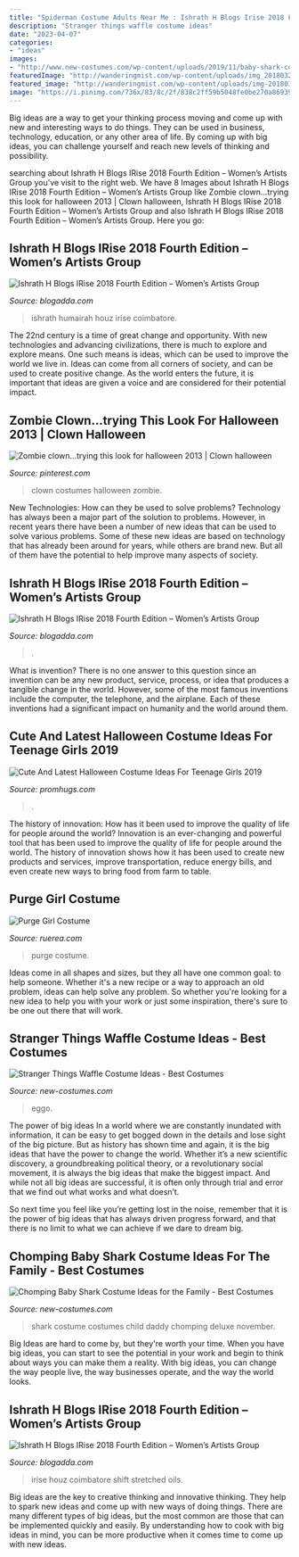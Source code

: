 ```yaml
---
title: "Spiderman Costume Adults Near Me : Ishrath H Blogs Irise 2018 Fourth Edition – Women’s Artists Group"
description: "Stranger things waffle costume ideas"
date: "2023-04-07"
categories:
- "ideas"
images:
- "http://www.new-costumes.com/wp-content/uploads/2019/11/baby-shark-costume-10.jpg"
featuredImage: "http://wanderingmist.com/wp-content/uploads/img_20180324_134953_6954286136721771267134-1024x1024.jpg"
featured_image: "http://wanderingmist.com/wp-content/uploads/img-20180322-wa0021131452113002143098.jpg"
image: "https://i.pinimg.com/736x/83/8c/2f/838c2ff59b5048fe0be270a869395617--halloween-horror-halloween-.jpg"
---
```



Big ideas are a way to get your thinking process moving and come up with new and interesting ways to do things. They can be used in business, technology, education, or any other area of life. By coming up with big ideas, you can challenge yourself and reach new levels of thinking and possibility.

	

		
searching about Ishrath H Blogs IRise 2018 Fourth Edition – Women’s Artists Group you've visit to the right web. We have 8 Images about Ishrath H Blogs IRise 2018 Fourth Edition – Women’s Artists Group like Zombie clown...trying this look for halloween 2013 | Clown halloween, Ishrath H Blogs IRise 2018 Fourth Edition – Women’s Artists Group and also Ishrath H Blogs IRise 2018 Fourth Edition – Women’s Artists Group. Here you go:
		
    
## Ishrath H Blogs IRise 2018 Fourth Edition – Women’s Artists Group

<img loading=lazy src="http://wanderingmist.com/wp-content/uploads/img_20180324_134953_6954286136721771267134-1024x1024.jpg" onerror="this.onerror=null;this.src='https://tse4.mm.bing.net/th?id=OIP.pvoRRJ5qS_h6tnoLNeI7dwHaHa&amp;pid=15.1';" alt="Ishrath H Blogs IRise 2018 Fourth Edition – Women’s Artists Group">

_Source: blogadda.com_

>ishrath humairah houz irise coimbatore. 

	

The 22nd century is a time of great change and opportunity. With new technologies and advancing civilizations, there is much to explore and explore means. One such means is ideas, which can be used to improve the world we live in. Ideas can come from all corners of society, and can be used to create positive change. As the world enters the future, it is important that ideas are given a voice and are considered for their potential impact.

    
## Zombie Clown...trying This Look For Halloween 2013 | Clown Halloween

<img loading=lazy src="https://i.pinimg.com/736x/83/8c/2f/838c2ff59b5048fe0be270a869395617--halloween-horror-halloween-.jpg" onerror="this.onerror=null;this.src='https://tse4.mm.bing.net/th?id=OIP.agvkL3lFlkvCuw3B0WV5AAHaJx&amp;pid=15.1';" alt="Zombie clown...trying this look for halloween 2013 | Clown halloween">

_Source: pinterest.com_

>clown costumes halloween zombie. 

	

New Technologies: How can they be used to solve problems?
Technology has always been a major part of the solution to problems. However, in recent years there have been a number of new ideas that can be used to solve various problems. Some of these new ideas are based on technology that has already been around for years, while others are brand new. But all of them have the potential to help improve many aspects of society.

    
## Ishrath H Blogs IRise 2018 Fourth Edition – Women’s Artists Group

<img loading=lazy src="http://wanderingmist.com/wp-content/uploads/img_20180324_1704392352589523771640971-768x1024.jpg" onerror="this.onerror=null;this.src='https://tse3.mm.bing.net/th?id=OIP.QGKKluKg-wV_uVH23eB8GAHaJ4&amp;pid=15.1';" alt="Ishrath H Blogs IRise 2018 Fourth Edition – Women’s Artists Group">

_Source: blogadda.com_

>. 

	

What is invention?
There is no one answer to this question since an invention can be any new product, service, process, or idea that produces a tangible change in the world. However, some of the most famous inventions include the computer, the telephone, and the airplane. Each of these inventions had a significant impact on humanity and the world around them.

    
## Cute And Latest Halloween Costume Ideas For Teenage Girls 2019

<img loading=lazy src="http://www.promhugs.com/wp-content/uploads/2019/10/halloween-costume-ideas-for-teenage-girls-2019-8.jpg" onerror="this.onerror=null;this.src='https://tse4.mm.bing.net/th?id=OIP.3WEbqF6VzbJvIiGnns3TGwHaKi&amp;pid=15.1';" alt="Cute And Latest Halloween Costume Ideas For Teenage Girls 2019">

_Source: promhugs.com_

>. 

	

The history of innovation: How has it been used to improve the quality of life for people around the world?
Innovation is an ever-changing and powerful tool that has been used to improve the quality of life for people around the world. The history of innovation shows how it has been used to create new products and services, improve transportation, reduce energy bills, and even create new ways to bring food from farm to table.

    
## Purge Girl Costume

<img loading=lazy src="https://www.ruerea.com/wp-content/uploads/2018/12/f5a925f0751df080be10c42e951dafb4_9.jpg" onerror="this.onerror=null;this.src='https://tse1.mm.bing.net/th?id=OIP.wd3Yg_Ti2NkpjyPv2P5LlAHaHa&amp;pid=15.1';" alt="Purge Girl Costume">

_Source: ruerea.com_

>purge costume. 

	

Ideas come in all shapes and sizes, but they all have one common goal: to help someone. Whether it's a new recipe or a way to approach an old problem, ideas can help solve any problem. So whether you're looking for a new idea to help you with your work or just some inspiration, there's sure to be one out there that will work.

    
## Stranger Things Waffle Costume Ideas - Best Costumes

<img loading=lazy src="http://www.new-costumes.com/wp-content/uploads/2020/03/stranger-things-waffle-costume-2.jpg" onerror="this.onerror=null;this.src='https://tse4.mm.bing.net/th?id=OIP.lFcvcbrcatmxnlUR2cJ0nQAAAA&amp;pid=15.1';" alt="Stranger Things Waffle Costume Ideas - Best Costumes">

_Source: new-costumes.com_

>eggo. 

	

The power of big ideas
In a world where we are constantly inundated with information, it can be easy to get bogged down in the details and lose sight of the big picture. But as history has shown time and again, it is the big ideas that have the power to change the world.
Whether it’s a new scientific discovery, a groundbreaking political theory, or a revolutionary social movement, it is always the big ideas that make the biggest impact. And while not all big ideas are successful, it is often only through trial and error that we find out what works and what doesn’t.

So next time you feel like you’re getting lost in the noise, remember that it is the power of big ideas that has always driven progress forward, and that there is no limit to what we can achieve if we dare to dream big.

    
## Chomping Baby Shark Costume Ideas For The Family - Best Costumes

<img loading=lazy src="http://www.new-costumes.com/wp-content/uploads/2019/11/baby-shark-costume-10.jpg" onerror="this.onerror=null;this.src='https://tse2.mm.bing.net/th?id=OIP.wWRv3qQqjDtTwcwISCjiBQAAAA&amp;pid=15.1';" alt="Chomping Baby Shark Costume Ideas for the Family - Best Costumes">

_Source: new-costumes.com_

>shark costume costumes child daddy chomping deluxe november. 

	

Big Ideas are hard to come by, but they're worth your time. When you have big ideas, you can start to see the potential in your work and begin to think about ways you can make them a reality. With big ideas, you can change the way people live, the way businesses operate, and the way the world looks.

    
## Ishrath H Blogs IRise 2018 Fourth Edition – Women’s Artists Group

<img loading=lazy src="http://wanderingmist.com/wp-content/uploads/img-20180322-wa0021131452113002143098.jpg" onerror="this.onerror=null;this.src='https://tse2.mm.bing.net/th?id=OIP.CK4e_TAyyOqVM5oV1gDy7AHaFg&amp;pid=15.1';" alt="Ishrath H Blogs IRise 2018 Fourth Edition – Women’s Artists Group">

_Source: blogadda.com_

>irise houz coimbatore shift stretched oils. 

	

Big ideas are the key to creative thinking and innovative thinking. They help to spark new ideas and come up with new ways of doing things. There are many different types of big ideas, but the most common are those that can be implemented quickly and easily. By understanding how to cook with big ideas in mind, you can be more productive when it comes time to come up with new ideas.

